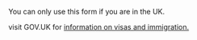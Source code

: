 <span>You can only use this form if you are in the UK.</span>
<br>

<span> visit GOV.UK for <a href="www.gov.uk">information on visas and immigration.</a></span>
